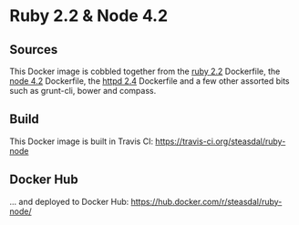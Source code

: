 # Ruby 2.2 & Node 4.2

## Sources
This Docker image is cobbled together from the
[ruby 2.2](https://github.com/docker-library/ruby/blob/0cdec78d89e33750a4b796bd2c748f0d5a1ae654/2.2/Dockerfile) Dockerfile, the
[node 4.2](https://github.com/nodejs/docker-node/blob/9992908b275546d9dc1b6063a4d0b7bc500e8b3b/4.2/Dockerfile) Dockerfile, the
[httpd 2.4](https://github.com/docker-library/httpd/blob/5b81416f52f626f087a4a08b50adaa65271ee69c/2.4/Dockerfile) Dockerfile and
a few other assorted bits such as grunt-cli, bower and compass.

## Build
This Docker image is built in Travis CI:
<https://travis-ci.org/steasdal/ruby-node>

## Docker Hub
... and deployed to Docker Hub:
<https://hub.docker.com/r/steasdal/ruby-node/>
